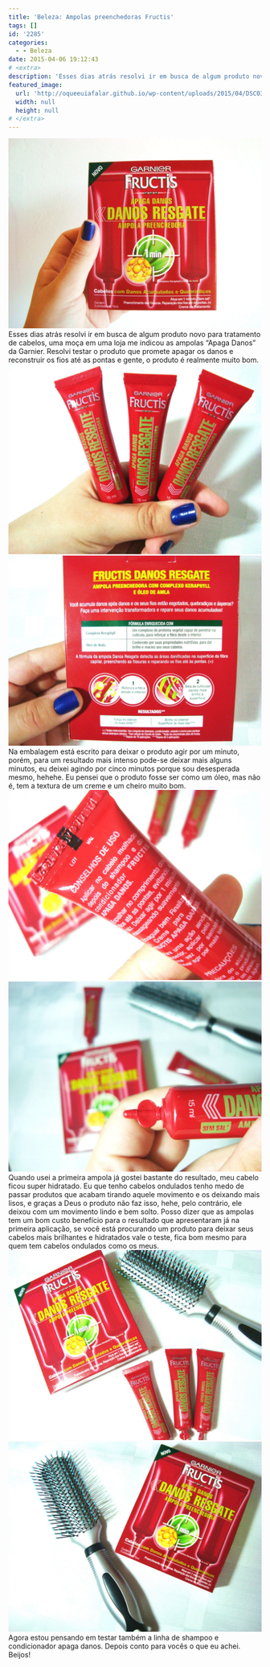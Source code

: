 ```yaml
---
title: 'Beleza: Ampolas preenchedoras Fructis'
tags: []
id: '2285'
categories:
  - - Beleza
date: 2015-04-06 19:12:43
# <extra>
description: 'Esses dias atrás resolvi ir em busca de algum produto novo para tratamento de cabelos, uma moça em uma loja me indicou as ampolas “Apaga Danos” da Garnier. Resolvi testar o produto que promete apagar os danos e reconstruir os fios até as pontas e gente, o produto é realmente muito bom. Na embalagem está escrito para deixar o produto agir por um minuto, porém, para um resultado mais intenso pode-se deixar mais alguns minutos, eu deixei agindo por cinco minutos porque sou desesperada mesmo, hehehe. Eu pensei que o produto fosse ser como um óleo, mas não é, tem a textura de um creme e um cheiro muito bom. Quando usei a primeira ampola já gostei bastante do resultado, meu cabelo ficou super hidratado. Eu que tenho cabelos ondulados tenho medo de passar produtos que acabam tirando aquele movimento &hellip;'
featured_image: 
  url: 'http://oqueeuiafalar.github.io/wp-content/uploads/2015/04/DSC03647-1024x768.jpg'
  width: null
  height: null
# </extra>
---
```


[![ampolas para tratamento de cabelos Fructis - Garnier](/wp-content/uploads/2015/04/DSC03647-1024x768.jpg)](/wp-content/uploads/2015/04/DSC03647.jpg) Esses dias atrás resolvi ir em busca de algum produto novo para tratamento de cabelos, uma moça em uma loja me indicou as ampolas “Apaga Danos” da Garnier. Resolvi testar o produto que promete apagar os danos e reconstruir os fios até as pontas e gente, o produto é realmente muito bom. [![ampolas de tratamento para cabelo - Fructis - Garnier ](/wp-content/uploads/2015/04/DSC03652-1024x768.jpg)](/wp-content/uploads/2015/04/DSC03652.jpg) [![Ampola de reparação e hidratação para cabelos - Garnier ](/wp-content/uploads/2015/04/DSC03650-1024x768.jpg)](/wp-content/uploads/2015/04/DSC03650.jpg) Na embalagem está escrito para deixar o produto agir por um minuto, porém, para um resultado mais intenso pode-se deixar mais alguns minutos, eu deixei agindo por cinco minutos porque sou desesperada mesmo, hehehe. Eu pensei que o produto fosse ser como um óleo, mas não é, tem a textura de um creme e um cheiro muito bom. [![ampolas de hidratação e reparação para o cabelo - Garnier Fructis ](/wp-content/uploads/2015/04/DSC03653-1024x768.jpg)](/wp-content/uploads/2015/04/DSC03653.jpg) [![hidratação para o cabelo =  Fructis - Garnier ](/wp-content/uploads/2015/04/DSC03656-1024x768.jpg)](/wp-content/uploads/2015/04/DSC03656.jpg) Quando usei a primeira ampola já gostei bastante do resultado, meu cabelo ficou super hidratado. Eu que tenho cabelos ondulados tenho medo de passar produtos que acabam tirando aquele movimento e os deixando mais lisos, e graças a Deus o produto não faz isso, hehe, pelo contrário, ele deixou com um movimento lindo e bem solto. Posso dizer que as ampolas tem um bom custo benefício para o resultado que apresentaram já na primeira aplicação, se você está procurando um produto para deixar seus cabelos mais brilhantes e hidratados vale o teste, fica bom mesmo para quem tem cabelos ondulados como os meus. [![ampola de hidratação para os cabelos - fructis ](/wp-content/uploads/2015/04/DSC03654-1024x768.jpg)](/wp-content/uploads/2015/04/DSC03654.jpg) [![ampola de hidratação profunda para os cabelos ,fructis - garnier ](/wp-content/uploads/2015/04/DSC03651-1024x768.jpg)](/wp-content/uploads/2015/04/DSC03651.jpg) Agora estou pensando em testar também a linha de shampoo e condicionador apaga danos. Depois conto para vocês o que eu achei. Beijos!
